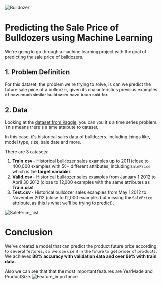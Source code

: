 
![Bulldozer](https://github.com/Sohaib18-12/bulldozer_sales_prediction/assets/114408167/7c8da532-bb96-4244-bf78-a56764bae42a)

# Predicting the Sale Price of Bulldozers using Machine Learning 

We're going to go through a machine learning project with the goal of predicting the sale price of bulldozers.

## 1. Problem Definition

For this dataset, the problem we're trying to solve, is can we predict the future sale price of a bulldozer, given its characteristics previous examples of how much similar bulldozers have been sold for.

## 2. Data

Looking at the [dataset from Kaggle](https://www.kaggle.com/c/bluebook-for-bulldozers/data), you can you it's a time series problem. This means there's a time attribute to dataset.

In this case, it's historical sales data of bulldozers. Including things like, model type, size, sale date and more.

There are 3 datasets:
1. **Train.csv** - Historical bulldozer sales examples up to 2011 (close to 400,000 examples with 50+ different attributes, including `SalePrice` which is the **target variable**).
2. **Valid.csv** - Historical bulldozer sales examples from January 1 2012 to April 30 2012 (close to 12,000 examples with the same attributes as **Train.csv**).
3. **Test.csv** - Historical bulldozer sales examples from May 1 2012 to November 2012 (close to 12,000 examples but missing the `SalePrice` attribute, as this is what we'll be trying to predict).


![SalePrice_hist](https://github.com/Sohaib18-12/bulldozer_sales_prediction/assets/114408167/aa41076e-566a-4bfb-9f5b-4ab5e2e325c5)

# Conclusion
We've created a model that can predict the product future price according to several features, so we can use it in the future to get prices of products. We achieved **88% accuracy with validation data and over 96% with train data.**

Also we can see that that the most important features are YearMade and ProductSize.
![Feature_importance](https://github.com/Sohaib18-12/bulldozer_sales_prediction/assets/114408167/1091c03f-c14a-4d4a-a5c2-ca85bcd90d88)
